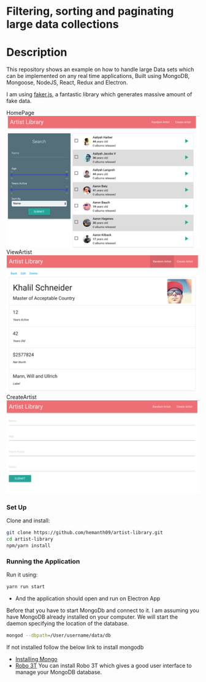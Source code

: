 # Filtering, sorting and paginating large data collections

# Description

This repository shows an example on how to handle large Data sets which can be implemented on any real time applications, Built using MongoDB, Mongoose, NodeJS, React, Redux and Electron.

I am using [faker.js](https://github.com/marak/Faker.js/), a fantastic library which generates massive amount of fake data.

HomePage ![](home.png)
ViewArtist ![](view.png)
CreateArtist ![](create.png)

### Set Up
Clone and install:

```bash
git clone https://github.com/hemanth09/artist-library.git
cd artist-library
npm/yarn install
```

### Running the Application

Run it using:

```bash
yarn run start
```
- And the application should open and run on Electron App

Before that you have to start MongoDb and connect to it.
I am assuming you have MongoDB already installed on your computer. We will start the daemon specifying the location of the database.

```bash
mongod --dbpath=/User/username/data/db
```

If not installed follow the below link to install mongodb

- [Installing Mongo](https://treehouse.github.io/installation-guides/mac/mongo-mac.html)
- [Robo 3T](https://robomongo.org/download) You can install Robo 3T which gives a good user interface to manage your MongoDB database.